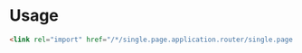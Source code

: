 # Usage
```html
<link rel="import" href="/*/single.page.application.router/single.page.application.router.html" />
```
